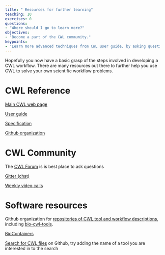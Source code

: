 ```yaml
---
title: " Resources for further learning"
teaching: 10
exercises: 0
questions:
- "Where should I go to learn more?"
objectives:
- "Become a part of the CWL community."
keypoints:
- "Learn more advanced techniques from CWL user guide, by asking questions on the CWL forum and chat channel, and reading the specification."
---
```


Hopefully you now have a basic grasp of the steps involved in
developing a CWL workflow. There are many resources out there to
further help you use CWL to solve your own scientific workflow
problems.

# CWL Reference

[Main CWL web page](https://commonwl.org)

[User guide](https://www.commonwl.org/user_guide/)

[Specification](https://www.commonwl.org/v1.2/)

[Github organization](https://github.com/common-workflow-language/)

# CWL Community

The [CWL Forum](https://cwl.discourse.group/) is is best place to ask questions

[Gitter (chat)](https://gitter.im/common-workflow-language/common-workflow-language)

[Weekly video calls](https://cwl.discourse.group/t/eu-us-timezone-cwl-video-chat/260)

# Software resources

Github organization for [repositories of CWL tool and workflow descriptions](https://github.com/common-workflow-library/),
including [bio-cwl-tools](https://github.com/common-workflow-library/bio-cwl-tools).

[BioContainers](https://biocontainers.pro/)

[Search for CWL files](https://github.com/search?q=extension%3Acwl+cwlVersion) on
Github, try adding the name of a tool you are interested in to the
search
